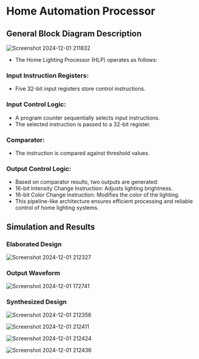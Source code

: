 # Home Automation Processor


## General Block Diagram Description

![Screenshot 2024-12-01 211832](https://github.com/user-attachments/assets/e9cc11b4-dfd2-4383-8084-161bb1bdb857)



- The Home Lighting Processor (HLP) operates as follows:

### Input Instruction Registers:
- Five 32-bit input registers store control instructions.

### Input Control Logic:
- A program counter sequentially selects input instructions.
- The selected instruction is passed to a 32-bit register.

### Comparator:
- The instruction is compared against threshold values.

  
### Output Control Logic:
- Based on comparator results, two outputs are generated:
- 16-bit Intensity Change Instruction: Adjusts lighting brightness.
- 16-bit Color Change Instruction: Modifies the color of the lighting.
- This pipeline-like architecture ensures efficient processing and reliable control of home lighting systems.


## Simulation and Results

### Elaborated Design

![Screenshot 2024-12-01 212327](https://github.com/user-attachments/assets/ec3bc050-bcac-4360-ab71-f73f595198f1)


### Output Waveform

![Screenshot 2024-12-01 172741](https://github.com/user-attachments/assets/3a336b4d-e547-4b72-8e09-9f0376c1c4b4)


### Synthesized Design

![Screenshot 2024-12-01 212356](https://github.com/user-attachments/assets/3c8d59be-bb75-4ffe-b449-ec4e175f7da6)

![Screenshot 2024-12-01 212411](https://github.com/user-attachments/assets/49284b1d-011c-4aa5-94ff-b2a446a749ee)

![Screenshot 2024-12-01 212424](https://github.com/user-attachments/assets/21cd3968-e218-4133-90d8-8613b2b5038b)

![Screenshot 2024-12-01 212436](https://github.com/user-attachments/assets/f575b295-95ea-4a71-9d72-4c054d50b041)
